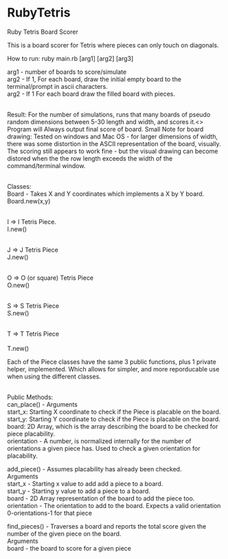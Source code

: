 # RubyTetris
Ruby Tetris Board Scorer

This is a board scorer for Tetris where pieces can only touch on diagonals.

How to run:
  ruby main.rb [arg1] [arg2] [arg3]<br>
  
  arg1 - number of boards to score/simulate <br>
  arg2 - If 1, For each board, draw the initial empty board to the terminal/prompt in ascii characters.<br>
  arg2 - If 1  For each board draw the filled board with pieces.<br><br>

Result:
  For the number of simulations, runs that many boards of pseudo random dimensions between 5-30 length and width, and scores it.<>
  Program will Always output final score of board.
  Small Note for board drawing: Tested on windows and Mac OS - for larger dimensions of width, there was some distortion in the ASCII
  representation of the board, visually. The scoring still appears to work fine - but the visual drawing can become distored when the
  the row length exceeds the width of the command/terminal window.<br><br>

Classes:<br>
  Board - Takes X and Y coordinates which implements a X by Y board.<br>
    Board.new(x,y)<br><br>
  
  I => I Tetris Piece.<br>
    I.new()<br><br>
    
  J => J Tetris Piece<br>
    J.new()<br><br>
    
  O => O (or square) Tetris Piece<br>
    O.new()<br><br>
    
  S => S Tetris Piece<br>
    S.new()<br><br>
    
  T => T Tetris Piece <br><br>
    T.new()<br>
    
Each of the Piece classes have the same 3 public functions, plus 1 private helper, implemented. Which allows for simpler, and more reporducable use when using the  different classes.<br><br>

Public Methods:<br>
can_place() - Arguments<br>
  start_x: Starting X coordinate to check if the Piece is placable on the board.<br>
  start_y: Starting Y coordinate to check if the Piece is placable on the board.<br>
  board: 2D Array, which is the array describing the board to be checked for piece placability.<br>
  orientation - A number, is normalized internally for the number of orientations a given piece has. Used to check a given orientation   for placability.<br>
  
  
add_piece() - Assumes placability has already been checked.<br>
  Arguments<br>
  start_x - Starting x value to add add a piece to a board.<br>
  start_y - Starting y value to add a piece to a board.<br>
  board -   2D Array representation of the board to add the piece too.<br>
  orientation - The orientation to add to the board. Expects a valid orientation 0-orientations-1 for that piece<br>
  
  find_pieces() - Traverses a board and reports the total score given the number of the given piece on the board.<br>
    Arguments<br>
    board - the board to score for a given piece
